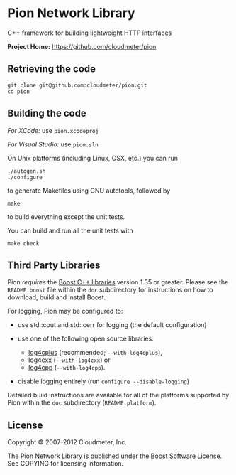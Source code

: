 Pion Network Library
====================

C++ framework for building lightweight HTTP interfaces

**Project Home:** https://github.com/cloudmeter/pion


Retrieving the code
-------------------

    git clone git@github.com:cloudmeter/pion.git
    cd pion


Building the code
-----------------

*For XCode:* use `pion.xcodeproj`

*For Visual Studio:* use `pion.sln`

On Unix platforms (including Linux, OSX, etc.) you can run

    ./autogen.sh
    ./configure

to generate Makefiles using GNU autotools, followed by

    make

to build everything except the unit tests.

You can build and run all the unit tests with

    make check


Third Party Libraries
---------------------

Pion *requires* the [Boost C++ libraries](http://www.boost.org/) version 1.35
or greater. Please see the `README.boost` file within the `doc` subdirectory
for instructions on how to download, build and install Boost.

For logging, Pion may be configured to:

* use std::cout and std::cerr for logging (the default configuration)

* use one of the following open source libraries:
    * [log4cplus](http://log4cplus.sourceforge.net/) (recommended; `--with-log4cplus`),
    * [log4cxx](http://logging.apache.org/log4cxx/) (`--with-log4cxx`) or
	* [log4cpp](http://log4cpp.sourceforge.net/) (`--with-log4cpp`).

* disable logging entirely (run `configure --disable-logging`)

Detailed build instructions are available for all of the platforms
supported by Pion within the `doc` subdirectory (`README.platform`).


License
-------

Copyright &copy; 2007-2012 Cloudmeter, Inc.

The Pion Network Library is published under the
[Boost Software License](http://www.boost.org/users/license.html).
See COPYING for licensing information.
